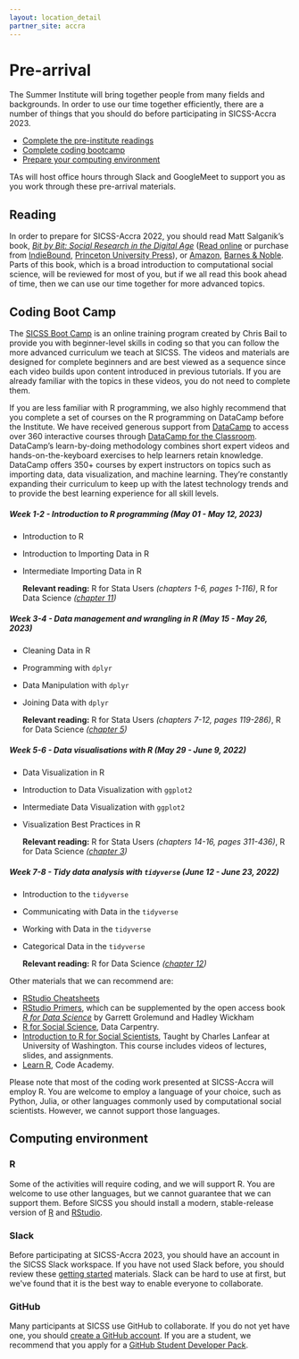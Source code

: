 ```yaml
---
layout: location_detail
partner_site: accra
---
```


# Pre-arrival

The Summer Institute will bring together people from many fields and backgrounds. In order to use our time together efficiently, there are a number of things that you should do before participating in SICSS-Accra 2023.

- [Complete the pre-institute readings](#reading)
- [Complete coding bootcamp](#coding-boot-camp)
- [Prepare your computing environment](#computing-environment)

TAs will host office hours through Slack and GoogleMeet to support you as you work through these pre-arrival materials.

## Reading

In order to prepare for SICSS-Accra 2022, you should read Matt Salganik’s book, *[Bit by Bit: Social Research in the Digital Age](http://www.bitbybitbook.com)* ([Read online](https://www.bitbybitbook.com/en/1st-ed/preface/) or purchase from [IndieBound](https://www.indiebound.org/book/9780691158648), [Princeton University Press](https://press.princeton.edu/books/paperback/9780691196107/bit-by-bit)), or [Amazon](https://www.amazon.com/Bit-Social-Research-Digital-Age/dp/0691158649), [Barnes & Noble](https://www.barnesandnoble.com/w/bit-by-bit-matthew-salganik/1125483924). Parts of this book, which is a broad introduction to computational social science, will be reviewed for most of you, but if we all read this book ahead of time, then we can use our time together for more advanced topics.

## Coding Boot Camp

The [SICSS Boot Camp](https://sicss.io/boot_camp) is an online training program created by Chris Bail to provide you with beginner-level skills in coding so that you can follow the more advanced curriculum we teach at SICSS. The videos and materials are designed for complete beginners and are best viewed as a sequence since each video builds upon content introduced in previous tutorials. If you are already familiar with the topics in these videos, you do not need to complete them.

If you are less familiar with R programming, we also highly recommend that you complete a set of courses on the R programming on DataCamp before the Institute. We have received generous support from <a href="https://www.datacamp.com/" target="_blank">DataCamp</a> to access over 360 interactive courses through <a href="https://datacamp.com/groups/education/" target="_blank">DataCamp for the Classroom</a>. DataCamp’s learn-by-doing methodology combines short expert videos and hands-on-the-keyboard exercises to help learners retain knowledge. DataCamp offers 350+ courses by expert instructors on topics such as importing data, data visualization, and machine learning. They’re constantly expanding their curriculum to keep up with the latest technology trends and to provide the best learning experience for all skill levels.

##### Week 1-2 - Introduction to R programming (May 01 - May 12, 2023)

- Introduction to R
- Introduction to Importing Data in R
- Intermediate Importing Data in R


    **Relevant reading:** R for Stata Users _(chapters 1-6, pages 1-116)_, R for Data Science _(<a href='https://r4ds.had.co.nz/data-import.html' target='_blank'>chapter 11</a>)_

##### Week 3-4 - Data management and wrangling in R (May 15 - May 26, 2023)

- Cleaning Data in R
- Programming with `dplyr`
- Data Manipulation with `dplyr`
- Joining Data with `dplyr`
 
    **Relevant reading:** R for Stata Users _(chapters 7-12, pages 119-286)_, R for Data Science _(<a href='https://r4ds.had.co.nz/transform.html' target='_blank'>chapter 5</a>)_
    
##### Week 5-6 - Data visualisations with R (May 29 - June 9, 2022)

- Data Visualization in R
- Introduction to Data Visualization with `ggplot2`
- Intermediate Data Visualization with `ggplot2`
- Visualization Best Practices in R

    **Relevant reading:** R for Stata Users _(chapters 14-16, pages 311-436)_, R for Data Science _(<a href='https://r4ds.had.co.nz/data-visualisation.html' target='_blank'>chapter 3</a>)_

##### Week 7-8 - Tidy data analysis with `tidyverse` (June 12 - June 23, 2022)

- Introduction to the `tidyverse`
- Communicating with Data in the `tidyverse`
- Working with Data in the `tidyverse`
- Categorical Data in the `tidyverse`

  **Relevant reading:** R for Data Science _(<a href='https://r4ds.had.co.nz/tidy-data.html' target='_blank'>chapter 12</a>)_

Other materials that we can recommend are:
- [RStudio Cheatsheets](https://www.rstudio.com/resources/cheatsheets/)
- [RStudio Primers](https://rstudio.cloud/learn/primers), which can be supplemented by the open access book _[R for Data Science](https://r4ds.had.co.nz/)_ by Garrett Grolemund and Hadley Wickham
- [R for Social Science](https://datacarpentry.org/r-socialsci/), Data Carpentry.  
- [Introduction to R for Social Scientists](https://clanfear.github.io/CSSS508/), Taught by Charles Lanfear at University of Washington. This course includes videos of lectures, slides, and assignments.
- [Learn R](https://www.codecademy.com/learn/learn-r), Code Academy.

Please note that most of the coding work presented at SICSS-Accra will employ R. You are welcome to employ a language of your choice, such as Python, Julia, or other languages commonly used by computational social scientists. However, we cannot support those languages.



## Computing environment

### R

Some of the activities will require coding, and we will support R. You are welcome to use other languages, but we cannot guarantee that we can support them. Before SICSS you should install a modern, stable-release version of [R](https://www.r-project.org/) and [RStudio](https://rstudio.com/products/rstudio/download/).


### Slack

Before participating at SICSS-Accra 2023, you should have an account in the SICSS Slack workspace.  If you have not used Slack before, you should review these [getting started](https://slack.com/help/categories/360000049043-Getting-started) materials.  Slack can be hard to use at first, but we've found that it is the best way to enable everyone to collaborate.

### GitHub

Many participants at SICSS use GitHub to collaborate. If you do not yet have one, you should [create a GitHub account](https://github.com/join). If you are a student, we recommend that you apply for a [GitHub Student Developer Pack](https://education.github.com/pack).
